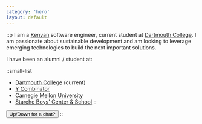 ```yaml
---
category: 'hero'
layout: default
---
```


::p
I am a [Kenyan][kenya] software engineer,
current student at [Dartmouth College][dartmouth].
I am passionate about sustainable development
and am looking to leverage emerging technologies
to build the next important solutions.

I have been an alumni / student at:

::small-list
- [Dartmouth College][dartmouth] (current)
- [Y Combinator][yc]
- [Carnegie Mellon University][cmu]
- [Starehe Boys' Center & School][starehe]
::

<button
  class="email-link"
  href="mailto:amittaijoel@outlook.com"
  target="_blank"
  rel="noreferrer">
  Up/Down for a chat?
</button>
::


[dartmouth]:  https://home.dartmouth.edu/
[kenya]:      https://www.bbc.com/news/world-africa-13681341
[starehe]:    https://www.stareheboyscentre.ac.ke/sbc/
[yc]:         https://www.startupschool.org/
[cmu]:        https://www.cs.cmu.edu/
